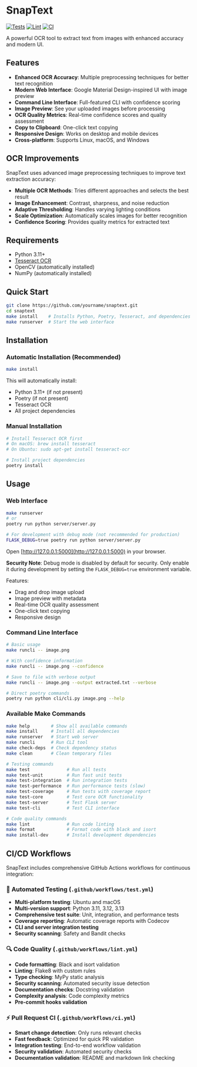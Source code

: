 # SnapText

[![Tests](https://github.com/yourusername/snaptext/workflows/Tests/badge.svg)](https://github.com/yourusername/snaptext/actions/workflows/test.yml)
[![Lint](https://github.com/yourusername/snaptext/workflows/Lint/badge.svg)](https://github.com/yourusername/snaptext/actions/workflows/lint.yml)
[![CI](https://github.com/yourusername/snaptext/workflows/CI/badge.svg)](https://github.com/yourusername/snaptext/actions/workflows/ci.yml)

A powerful OCR tool to extract text from images with enhanced accuracy and modern UI.

## Features

- **Enhanced OCR Accuracy**: Multiple preprocessing techniques for better text recognition
- **Modern Web Interface**: Google Material Design-inspired UI with image preview
- **Command Line Interface**: Full-featured CLI with confidence scoring
- **Image Preview**: See your uploaded images before processing
- **OCR Quality Metrics**: Real-time confidence scores and quality assessment
- **Copy to Clipboard**: One-click text copying
- **Responsive Design**: Works on desktop and mobile devices
- **Cross-platform**: Supports Linux, macOS, and Windows

## OCR Improvements

SnapText uses advanced image preprocessing techniques to improve text extraction accuracy:

- **Multiple OCR Methods**: Tries different approaches and selects the best result
- **Image Enhancement**: Contrast, sharpness, and noise reduction
- **Adaptive Thresholding**: Handles varying lighting conditions
- **Scale Optimization**: Automatically scales images for better recognition
- **Confidence Scoring**: Provides quality metrics for extracted text

## Requirements

- Python 3.11+
- [Tesseract OCR](https://github.com/tesseract-ocr/tesseract)
- OpenCV (automatically installed)
- NumPy (automatically installed)

## Quick Start

```bash
git clone https://github.com/yourname/snaptext.git
cd snaptext
make install    # Installs Python, Poetry, Tesseract, and dependencies
make runserver  # Start the web interface
```

## Installation

### Automatic Installation (Recommended)

```bash
make install
```

This will automatically install:

- Python 3.11+ (if not present)
- Poetry (if not present)
- Tesseract OCR
- All project dependencies

### Manual Installation

```bash
# Install Tesseract OCR first
# On macOS: brew install tesseract
# On Ubuntu: sudo apt-get install tesseract-ocr

# Install project dependencies
poetry install
```

## Usage

### Web Interface

```bash
make runserver
# or
poetry run python server/server.py

# For development with debug mode (not recommended for production)
FLASK_DEBUG=true poetry run python server/server.py
```

Open [http://127.0.0.1:5000](http://127.0.0.1:5000) in your browser.

**Security Note**: Debug mode is disabled by default for security. Only enable it during development by setting the `FLASK_DEBUG=true` environment variable.

Features:

- Drag and drop image upload
- Image preview with metadata
- Real-time OCR quality assessment
- One-click text copying
- Responsive design

### Command Line Interface

```bash
# Basic usage
make runcli -- image.png

# With confidence information
make runcli -- image.png --confidence

# Save to file with verbose output
make runcli -- image.png --output extracted.txt --verbose

# Direct poetry commands
poetry run python cli/cli.py image.png --help
```

### Available Make Commands

```bash
make help        # Show all available commands
make install     # Install all dependencies
make runserver   # Start web server
make runcli      # Run CLI tool
make check-deps  # Check dependency status
make clean       # Clean temporary files

# Testing commands
make test              # Run all tests
make test-unit         # Run fast unit tests
make test-integration  # Run integration tests
make test-performance  # Run performance tests (slow)
make test-coverage     # Run tests with coverage report
make test-core         # Test core OCR functionality
make test-server       # Test Flask server
make test-cli          # Test CLI interface

# Code quality commands
make lint              # Run code linting
make format            # Format code with black and isort
make install-dev       # Install development dependencies
```

## CI/CD Workflows

SnapText includes comprehensive GitHub Actions workflows for continuous integration:

### 🔄 **Automated Testing** (`.github/workflows/test.yml`)

- **Multi-platform testing**: Ubuntu and macOS
- **Multi-version support**: Python 3.11, 3.12, 3.13
- **Comprehensive test suite**: Unit, integration, and performance tests
- **Coverage reporting**: Automatic coverage reports with Codecov
- **CLI and server integration testing**
- **Security scanning**: Safety and Bandit checks

### 🔍 **Code Quality** (`.github/workflows/lint.yml`)

- **Code formatting**: Black and isort validation
- **Linting**: Flake8 with custom rules
- **Type checking**: MyPy static analysis
- **Security scanning**: Automated security issue detection
- **Documentation checks**: Docstring validation
- **Complexity analysis**: Code complexity metrics
- **Pre-commit hooks validation**

### ⚡ **Pull Request CI** (`.github/workflows/ci.yml`)

- **Smart change detection**: Only runs relevant checks
- **Fast feedback**: Optimized for quick PR validation
- **Integration testing**: End-to-end workflow validation
- **Security validation**: Automated security checks
- **Documentation validation**: README and markdown link checking
